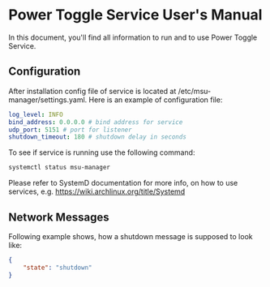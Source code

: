 # Power Toggle Service User's Manual
In this document, you'll find all information to run and to use Power Toggle Service.

## Configuration

After installation config file of service is located at /etc/msu-manager/settings.yaml. Here is an example of configuration file:

```yaml
log_level: INFO
bind_address: 0.0.0.0 # bind address for service
udp_port: 5151 # port for listener
shutdown_timeout: 180 # shutdown delay in seconds
```

To see if service is running use the following command:
```bash
systemctl status msu-manager
```

Please refer to SystemD documentation for more info, on how to use services, e.g. https://wiki.archlinux.org/title/Systemd

## Network Messages
Following example shows, how a shutdown message is supposed to look like:

```json
{
    "state": "shutdown"
}
```
